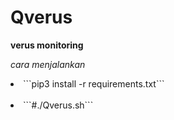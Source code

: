 # Qverus
**verus monitoring**

_cara menjalankan_<br>
  <li>```pip3 install -r requirements.txt```</li><br>
  <li>```#./Qverus.sh```</li>


